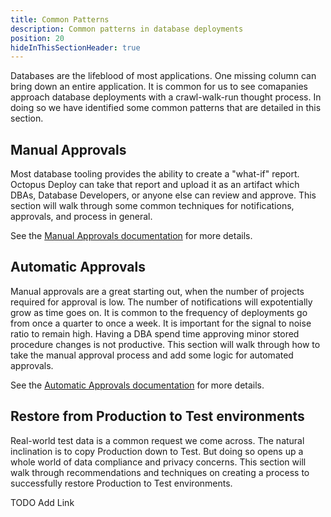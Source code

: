 ```yaml
---
title: Common Patterns
description: Common patterns in database deployments
position: 20
hideInThisSectionHeader: true
---
```


Databases are the lifeblood of most applications.  One missing column can bring down an entire application.  It is common for us to see comapanies approach database deployments with a crawl-walk-run thought process.  In doing so we have identified some common patterns that are detailed in this section.

## Manual Approvals

Most database tooling provides the ability to create a "what-if" report.  Octopus Deploy can take that report and upload it as an artifact which DBAs, Database Developers, or anyone else can review and approve.  This section will walk through some common techniques for notifications, approvals, and process in general.

See the [Manual Approvals documentation](/docs/deployment-examples/database-deployments/common-patterns/manual-approvals.md) for more details.

## Automatic Approvals

Manual approvals are a great starting out, when the number of projects required for approval is low.  The number of notifications will expotentially grow as time goes on.  It is common to the frequency of deployments go from once a quarter to once a week.  It is important for the signal to noise ratio to remain high.  Having a DBA spend time approving minor stored procedure changes is not productive.  This section will walk through how to take the manual approval process and add some logic for automated approvals.

See the [Automatic Approvals documentation](/docs/deployment-examples/database-deployments/common-patterns/automatic-approvals.md) for more details.

## Restore from Production to Test environments

Real-world test data is a common request we come across.  The natural inclination is to copy Production down to Test.  But doing so opens up a whole world of data compliance and privacy concerns.  This section will walk through recommendations and techniques on creating a process to successfully restore Production to Test environments.

TODO Add Link